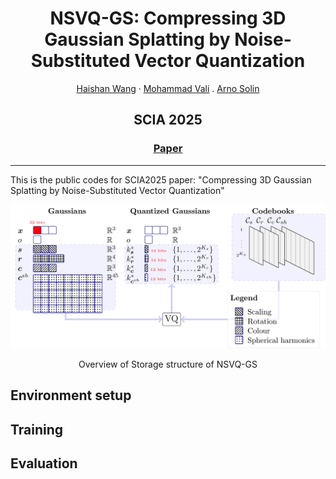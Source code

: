 <div align="center">

  # <strong>NSVQ-GS</strong>: Compressing 3D Gaussian Splatting by Noise-Substituted Vector Quantization

  <p align="center">
    <a href="haishan-wang.github.io">Haishan Wang</a> ·
    <a href="https://research.aalto.fi/en/persons/mohammad-hassan-vali">Mohammad Vali</a> .
    <a href="https://users.aalto.fi/~asolin/">Arno Solin</a>
  </p>

  <h2 align="center">SCIA 2025</h2>

  <h3>
    <a href="https://arxiv.org/abs/2504.03059">Paper</a> 
  </h3>

</div>

---

This is the public codes for SCIA2025 paper: "Compressing 3D Gaussian Splatting by Noise-Substituted Vector Quantization"

<div align="center">
  <img src="assets/structure.png" alt="structure" />
  <p> Overview of Storage structure of NSVQ-GS </p>
</div>

## Environment setup


## Training 

## Evaluation

